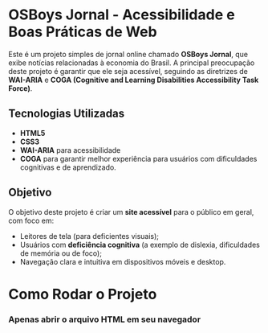 # OSBoys Jornal - Acessibilidade e Boas Práticas de Web

Este é um projeto simples de jornal online chamado **OSBoys Jornal**, que exibe notícias relacionadas à economia do Brasil. A principal preocupação deste projeto é garantir que ele seja acessível, seguindo as diretrizes de **WAI-ARIA** e **COGA (Cognitive and Learning Disabilities Accessibility Task Force)**.

## Tecnologias Utilizadas

- **HTML5**
- **CSS3**
- **WAI-ARIA** para acessibilidade
- **COGA** para garantir melhor experiência para usuários com dificuldades cognitivas e de aprendizado.

## Objetivo

O objetivo deste projeto é criar um **site acessível** para o público em geral, com foco em:

- Leitores de tela (para deficientes visuais);
- Usuários com **deficiência cognitiva** (a exemplo de dislexia, dificuldades de memória ou de foco);
- Navegação clara e intuitiva em dispositivos móveis e desktop.


# Como Rodar o Projeto

### Apenas abrir o arquivo HTML em seu navegador
